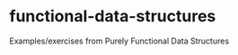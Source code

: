 functional-data-structures
==========================

Examples/exercises from Purely Functional Data Structures
